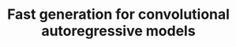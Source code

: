 ---
layout: post
title:  "Fast generation for convolutional autoregressive models"
image: "/images/2017_fast.png"
categories: research
authors: "Prajit Ramachandran, Tom Le Paine, <strong>Pooya Khorrami</strong>, Mohammad Babaeizadeh, Shiyu Chang, Yang Zhang, Mark A Hasegawa-Johnson, Roy H Campbell, Thomas S Huang"
venue: "ICLR Workshop"
paper: "https://arxiv.org/pdf/1704.06001"
---